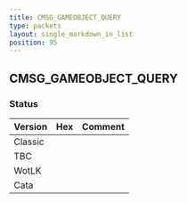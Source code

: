 ```yaml
---
title: CMSG_GAMEOBJECT_QUERY
type: packets
layout: single_markdown_in_list
position: 95
---
```


## CMSG_GAMEOBJECT_QUERY

### Status

Version | Hex | Comment
---------- | ---------- | ---------- 
Classic |  |  
TBC |  |  
WotLK |  |  
Cata |  |  
